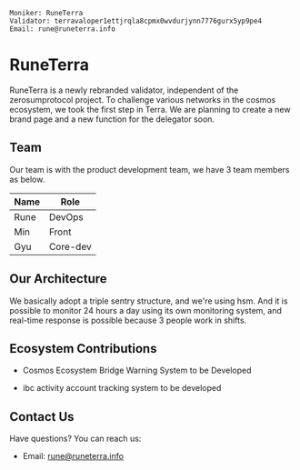 ```
Moniker: RuneTerra
Validator: terravaloper1ettjrqla8cpmx0wvdurjynn7776gurx5yp9pe4
Email: rune@runeterra.info
```

# RuneTerra
RuneTerra is a newly rebranded validator, independent of the zerosumprotocol project. To challenge various networks in the cosmos ecosystem, we took the first step in Terra. We are planning to create a new brand page and a new function for the delegator soon.

## Team

Our team is with the product development team, we have 3 team members as below.

| Name            | Role    | 
| --------------- | ------- | 
| Rune            | DevOps  | 
| Min             | Front   | 
| Gyu             | Core-dev| 

## Our Architecture

We basically adopt a triple sentry structure, and we're using hsm.
And it is possible to monitor 24 hours a day using its own monitoring system, and real-time response is possible because 3 people work in shifts.

## Ecosystem Contributions

- Cosmos Ecosystem Bridge Warning System to be Developed

- ibc activity account tracking system to be developed

## Contact Us

Have questions? You can reach us:

- Email: rune@runeterra.info

